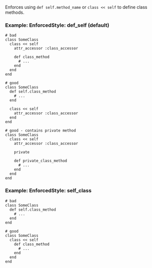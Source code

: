 Enforces using `def self.method_name` or `class << self` to define class methods.

### Example: EnforcedStyle: def_self (default)
    # bad
    class SomeClass
      class << self
        attr_accessor :class_accessor

        def class_method
          # ...
        end
      end
    end

    # good
    class SomeClass
      def self.class_method
        # ...
      end

      class << self
        attr_accessor :class_accessor
      end
    end

    # good - contains private method
    class SomeClass
      class << self
        attr_accessor :class_accessor

        private

        def private_class_method
          # ...
        end
      end
    end

### Example: EnforcedStyle: self_class
    # bad
    class SomeClass
      def self.class_method
        # ...
      end
    end

    # good
    class SomeClass
      class << self
        def class_method
          # ...
        end
      end
    end
